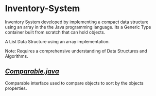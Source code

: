 # Inventory-System
Inventory System developed by implementing a compact data structure using an array in the the Java programming language. Its a Generic Type container built from scratch that can hold objects.

A List Data Structure using an array implementation.

Note: Requires a comprehensive understanding of Data Structures and Algorithms.




***[Comparable.java](https://github.com/Joseph-Pepe/Inventory-System/blob/master/Comparable.java)***
---
Comparable interface used to compare objects to sort by the objects properties.

